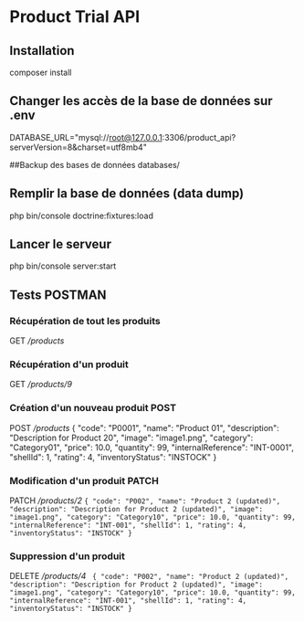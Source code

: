 # Product Trial API

## Installation
composer install

## Changer les accès de la base de données sur .env
DATABASE_URL="mysql://root@127.0.0.1:3306/product_api?serverVersion=8&charset=utf8mb4"

##Backup des bases de données 
databases/


## Remplir la base de données (data dump)
php bin/console doctrine:fixtures:load

## Lancer le serveur
php bin/console server:start

## Tests POSTMAN

### Récupération de tout les produits
GET _/products_

### Récupération d'un produit
GET _/products/9_

### Création d'un nouveau produit POST
POST _/products_
{
"code": "P0001",
"name": "Product 01",
"description": "Description for Product 20",
"image": "image1.png",
"category": "Category01",
"price": 10.0,
"quantity": 99,
"internalReference": "INT-0001",
"shellId": 1,
"rating": 4,
"inventoryStatus": "INSTOCK"
}

### Modification d'un produit PATCH
PATCH _/products/2_
`{
"code": "P002",
"name": "Product 2 (updated)",
"description": "Description for Product 2 (updated)",
"image": "image1.png",
"category": "Category10",
"price": 10.0,
"quantity": 99,
"internalReference": "INT-001",
"shellId": 1,
"rating": 4,
"inventoryStatus": "INSTOCK"
}`

### Suppression d'un produit
DELETE _/products/4_
`
{
"code": "P002",
"name": "Product 2 (updated)",
"description": "Description for Product 2 (updated)",
"image": "image1.png",
"category": "Category10",
"price": 10.0,
"quantity": 99,
"internalReference": "INT-001",
"shellId": 1,
"rating": 4,
"inventoryStatus": "INSTOCK"
}`
